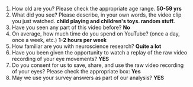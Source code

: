 1. How old are you? Please check the appropriate age range. **50-59 yrs**  
2. What did you see? Please describe, in your own words, the video clip you just watched. **child playing and children's toys. random stuff.**  
3. Have you seen any part of this video before? **No**  
4. On average, how much time do you spend on YouTube? (once a day, once a week, etc.) **1-2 hours per week**  
5. How familiar are you with neuroscience research? **Quite a lot**  
6. Have you been given the opportunity to watch a replay of the raw video recording of your eye movements? **YES**  
7. Do you consent for us to save, share, and use the raw video recording of your eyes? Please check the appropriate box: **Yes**  
8. May we use your survey answers as part of our analysis? **YES**  
